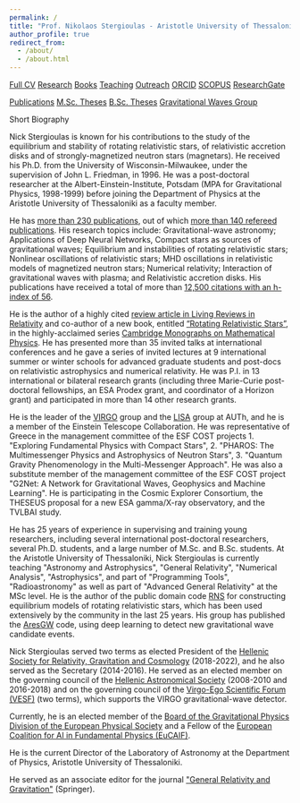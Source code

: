 ```yaml
---
permalink: /
title: "Prof. Nikolaos Stergioulas - Aristotle University of Thessaloniki"
author_profile: true
redirect_from: 
  - /about/
  - /about.html
---
```


[Full CV](http://www.astro.auth.gr/~niksterg/Stergioulas-cv.pdf)  [Research](http://www.astro.auth.gr/~niksterg/research.html)  [Books](http://www.cambridge.org/us/academic/subjects/physics/astrophysics/rotating-relativistic-stars)  [Teaching](http://www.astro.auth.gr/~niksterg/teaching.html)  [Outreach](http://www.astro.auth.gr/~niksterg/popular-talks.html)  [ORCID](http://orcid.org/0000-0002-5490-5302)  [SCOPUS](https://www.scopus.com/authid/detail.uri?origin=resultslist&authorId=55884574400&zone=)  [ResearchGate](https://www.researchgate.net/profile/Nikolaos_Stergioulas)

[Publications](http://ui.adsabs.harvard.edu/#search/q=author%3A%22stergioulas%2C%20n%22&sort=date%20desc%2C%20bibcode%20desc)  [M.Sc. Theses](http://www.astro.auth.gr/n/?p=msc_theses)  [B.Sc. Theses](https://www.astro.auth.gr/n/?p=bsc_theses)  [Gravitational Waves Group](https://niksterg.github.io/gw-group)

Short Biography

Nick Stergioulas is known for his contributions to the study of the equilibrium and stability of rotating relativistic stars, of relativistic accretion disks and of strongly-magnetized neutron stars (magnetars). He received his Ph.D. from the University of Wisconsin-Milwaukee, under the supervision of John L. Friedman, in 1996. He was a post-doctoral researcher at the Albert-Einstein-Institute, Potsdam (MPA for Gravitational Physics, 1998-1999) before joining the Department of Physics at the Aristotle University of Thessaloniki as a faculty member.  
  
He has [more than 230 publications](https://ui.adsabs.harvard.edu/#search/q=author%3A%22stergioulas%2C%20n%22&sort=date%20desc%2C%20bibcode%20desc), out of which [more than 140 refereed publications](https://ui.adsabs.harvard.edu/#search/fq=%7B!type%3Daqp%20v%3D%24fq_property%7D&fq_property=(property%3A%22refereed%22)&q=author%3A%22stergioulas%2C%20n%22&sort=date%20desc%2C%20bibcode%20desc). His research topics include: Gravitational-wave astronomy; Applications of Deep Neural Networks, Compact stars as sources of gravitational waves; Equilibrium and instabilities of rotating relativistic stars; Nonlinear oscillations of relativistic stars; MHD oscillations in relativistic models of magnetized neutron stars; Numerical relativity; Interaction of gravitational waves with plasma; and Relativistic accretion disks. His publications have received a total of more than [12,500 citations with an h-index of 56](https://ui.adsabs.harvard.edu/#search/q=author%3A%22stergioulas%2C%20n%22&sort=date%20desc%2C%20bibcode%20desc/metrics).  
  
He is the author of a highly cited [review article in Living Reviews in Relativity](https://ui.adsabs.harvard.edu/#abs/2003LRR.....6....3S/abstract) and co-author of a new book, entitled [“Rotating Relativistic Stars”](http://www.cambridge.org/gr/academic/subjects/astronomy/astrophysics/rotating-relativistic-stars?format=HB&isbn=9780521872546#1bxqv7UFCsewrO6r.97), in the highly-acclaimed series [Cambridge Monographs on Mathematical Physics](https://www.cambridge.org/core/series/cambridge-monographs-on-mathematical-physics/B5B9D3A75391E59CF00429DF1A92AF65#). He has presented more than 35 invited talks at international conferences and he gave a series of invited lectures at 9 international summer or winter schools for advanced graduate students and post-docs on relativistic astrophysics and numerical relativity. He was P.I. in 13 international or bilateral research grants (including three Marie-Curie post-doctoral fellowships, an ESA Prodex grant, and coordinator of a Horizon grant) and participated in more than 14 other research grants.

He is the leader of the [VIRGO](https://www.virgo-gw.eu/) group and the [LISA](https://www.lisamission.org/) group at AUTh, and he is a member of the Einstein Telescope Collaboration. He was representative of Greece in the management committee of the ESF COST projects 1. "Exploring Fundamental Physics with Compact Stars", 2. "PHAROS: The Multimessenger Physics and Astrophysics of Neutron Stars", 3. "Quantum Gravity Phenomenology in the Multi-Messenger Approach". He was also a substitute member of the management committee of the ESF COST project "G2Net: A Network for Gravitational Waves, Geophysics and Machine Learning". He is participating in the Cosmic Explorer Consortium, the THESEUS proposal for a new ESA gamma/X-ray observatory, and the TVLBAI study.  
  
He has 25 years of experience in supervising and training young researchers, including several international post-doctoral researchers, several Ph.D. students, and a large number of M.Sc. and B.Sc. students. At the Aristotle University of Thessaloniki, Nick Stergioulas is currently teaching "Astronomy and Astrophysics", "General Relativity", "Numerical Analysis", "Astrophysics", and part of "Programming Tools", "Radioastronomy" as well as part of "Advanced General Relativity" at the MSc level. He is the author of the public domain code [RNS](http://www.gravity.phys.uwm.edu/rns/) for constructing equilibrium models of rotating relativistic stars, which has been used extensively by the community in the last 25 years. His group has published the [AresGW](https://github.com/vivinousi/gw-detection-deep-learning) code, using deep learning to detect new gravitational wave candidate events.

  
Nick Stergioulas served two terms as elected President of the [Hellenic Society for Relativity, Gravitation and Cosmology](http://www.hsrgc.gr/)  (2018-2022), and he also served as the Secretary (2014-2016). He served as an elected member on the governing council of the [Hellenic Astronomical Society](https://helas.gr/gr/) (2008-2010 and 2016-2018) and on the governing council of the [Virgo-Ego Scientific Forum (VESF)](https://www.ego-gw.it/public/vesf/vesf.aspx)  (two terms), which supports the VIRGO gravitational-wave detector.

Currently, he is an elected member of the [Board of the Gravitational Physics Division of the European Physical Society](https://www.eps.org/group/GPD) and a Fellow of the [European Coalition for AI in Fundamental Physics (EuCAIF)](https://eucaif.org/).

He is the current Director of the Laboratory of Astronomy at the Department of Physics, Aristotle University of Thessaloniki.  
  
He served as an associate editor for the journal ["General Relativity and Gravitation"](http://link.springer.com/journal/10714) (Springer).
